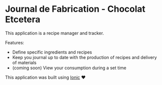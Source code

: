 # Journal de Fabrication - Chocolat Etcetera

This application is a recipe manager and tracker.

Features:
- Define specific ingredients and recipes
- Keep you journal up to date with the production of recipes and delivery of materials
- (coming soon) View your consumption during a set time

This application was built using [Ionic](https://ionicframework.com/) :heart:


